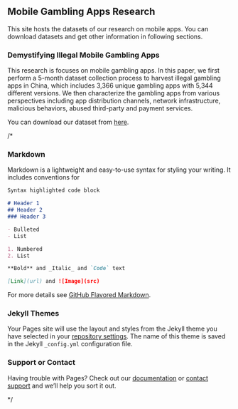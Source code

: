 ## Mobile Gambling Apps Research

This site hosts the datasets of our research on mobile apps. You can download datasets and get other information in following sections. 


### Demystifying Illegal Mobile Gambling Apps

This research is focuses on mobile gambling apps. In this paper, we first perform a 5-month dataset collection process to harvest illegal gambling apps in China, which includes 3,366 unique gambling apps with 5,344 different versions. We then characterize the gambling apps from various perspectives including app distribution channels, network infrastructure, malicious behaviors, abused third-party and payment services. 

You can download our dataset from [here](http:///). 

/*

### Markdown

Markdown is a lightweight and easy-to-use syntax for styling your writing. It includes conventions for

```markdown
Syntax highlighted code block

# Header 1
## Header 2
### Header 3

- Bulleted
- List

1. Numbered
2. List

**Bold** and _Italic_ and `Code` text

[Link](url) and ![Image](src)
```

For more details see [GitHub Flavored Markdown](https://guides.github.com/features/mastering-markdown/).

### Jekyll Themes

Your Pages site will use the layout and styles from the Jekyll theme you have selected in your [repository settings](https://github.com/mobile-app-research/mobile-app-research.github.io/settings). The name of this theme is saved in the Jekyll `_config.yml` configuration file.

### Support or Contact

Having trouble with Pages? Check out our [documentation](https://docs.github.com/categories/github-pages-basics/) or [contact support](https://support.github.com/contact) and we’ll help you sort it out.

*/
